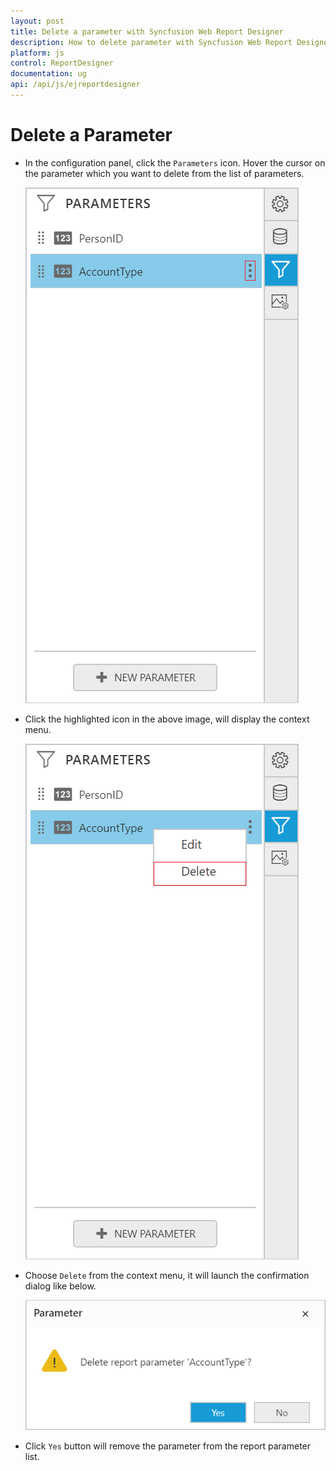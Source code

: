 ```yaml
---
layout: post
title: Delete a parameter with Syncfusion Web Report Designer
description: How to delete parameter with Syncfusion Web Report Designer
platform: js
control: ReportDesigner
documentation: ug
api: /api/js/ejreportdesigner
---
```


# Delete a Parameter

* In the configuration panel, click the `Parameters` icon. Hover the cursor on the parameter which you want to delete from the list of parameters.

  ![](Delete-Parameter-Images/Parameter-Delete-Icon.png)

* Click the highlighted icon in the above image, will display the context menu.

  ![](Delete-Parameter-Images/Parameter-Context-Menu.png)

* Choose `Delete` from the context menu, it will launch the confirmation dialog like below.

  ![](Delete-Parameter-Images/Delete-Parameter.png)

* Click `Yes` button will remove the parameter from the report parameter list.